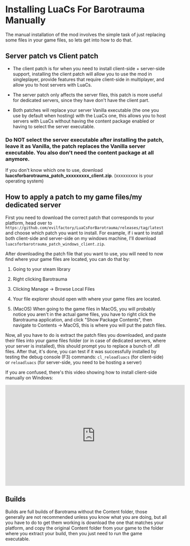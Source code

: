 # Installing LuaCs For Barotrauma Manually

The manual installation of the mod involves the simple task of just replacing some files in your game files, so lets get into how to do that.

## Server patch vs Client patch

- The client patch is for when you need to install client-side + server-side support, installing the client patch will allow you to use the mod in singleplayer, provide features that require client-side in multiplayer, and allow you to host servers with LuaCs.

- The server patch only affects the server files, this patch is more useful for dedicated servers, since they have don't have the client part.

- Both patches will replace your server Vanilla executable (the one you use by default when hosting) with the LuaCs one, this allows you to host servers with LuaCs without having the  content package enabled or having to select the server executable.

### Do NOT select the server executable after installing the patch, leave it as Vanilla, the patch replaces the Vanilla server executable. You also don't need the content package at all anymore.

If you don't know which one to use, download **luacsforbarotrauma_patch_xxxxxxxxx_client.zip**. (xxxxxxxxx is your operating system)

## How to apply a patch to my game files/my dedicated server
First you need to download the correct patch that corresponds to your platform, head over to `https://github.com/evilfactory/LuaCsForBarotrauma/releases/tag/latest` and choose which patch you want to install. For example, if i want to install both client-side and server-side on my windows machine, I'll download `luacsforbarotrauma_patch_windows_client.zip`.

After downloading the patch file that you want to use, you will need to now find where your game files are located, you can do that by:

1. Going to your steam library

2. Right clicking Barotrauma

3. Clicking Manage -> Browse Local Files

4. Your file explorer should open with where your game files are located.

5. (MacOS) When going to the game files in MacOS, you will probably notice you aren't in the actual game files, you have to right click the Barotrauma application, and click "Show Package Contents", then navigate to Contents -> MacOS, this is where you will put the patch files.


Now, all you have to do is extract the patch files you downloaded, and paste their files into your game files folder (or in case of dedicated servers, where your server is installed), this should prompt you to replace a bunch of .dll files.
After that, it's done, you can test if it was successfully installed by testing the debug console (F3) commands: `cl_reloadluacs` (for client-side) or `reloadluacs` (for server-side, you need to be hosting a server)

If you are confused, there's this video showing how to install client-side manually on Windows:

<iframe width="560" height="315" src="https://www.youtube.com/embed/1T0srKPp5BI" title="YouTube video player" frameborder="0" allow="accelerometer; autoplay; clipboard-write; encrypted-media; gyroscope; picture-in-picture" allowfullscreen></iframe>


## Builds

Builds are full builds of Barotrama without the Content folder, those generally are not recommended unless you know what you are doing, but all you have to do to get them working is download the one that matches your platform, and copy the original Content folder from your game to the folder where you extract your build, then you just need to run the game executable.